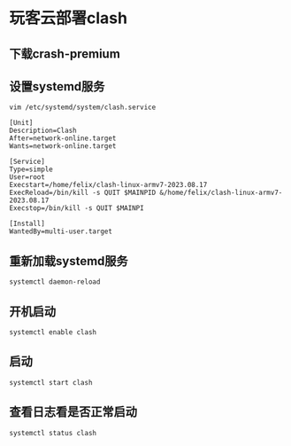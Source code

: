 # 玩客云部署clash

## 下载crash-premium

## 设置systemd服务
```vim /etc/systemd/system/clash.service```

```
[Unit]
Description=Clash
After=network-online.target
Wants=network-online.target

[Service]
Type=simple
User=root
Execstart=/home/felix/clash-linux-armv7-2023.08.17
ExecReload=/bin/kill -s QUIT $MAINPID &/home/felix/clash-linux-armv7-2023.08.17
Execstop=/bin/kill -s QUIT $MAINPI

[Install]
WantedBy=multi-user.target
```

## 重新加载systemd服务
```systemctl daemon-reload```

## 开机启动
```systemctl enable clash```

## 启动
```systemctl start clash```

## 查看日志看是否正常启动
```systemctl status clash```

